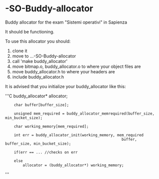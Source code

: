# -SO-Buddy-allocator
Buddy allocator for the exam "Sistemi operativi" in Sapienza 

It should be functioning.

To use this allocator you should:
1. clone it
2. move to \...\-SO-Buddy-allocator
3. call 'make buddy_allocator'
4. move bitmap.o, buddy_allocator.o to where your object files are
5. move buddy_allocator.h to where your headers are
6. include buddy_allocator.h

It is advised that you initialize your buddy_allocator like this:

'''C
buddy_allocator* allocator;

        char buffer[buffer_size];

        unsigned mem_required = buddy_allocator_memrequired(buffer_size, min_bucket_size);

        char working_memory[mem_required];

        int err = buddy_allocator_init(working_memory, mem_required
                                                         buffer, buffer_size, min_bucket_size);
        
        if(err == ... //checks on err

        else 
            allocator = (buddy_allocator*) working_memory;
 '''
